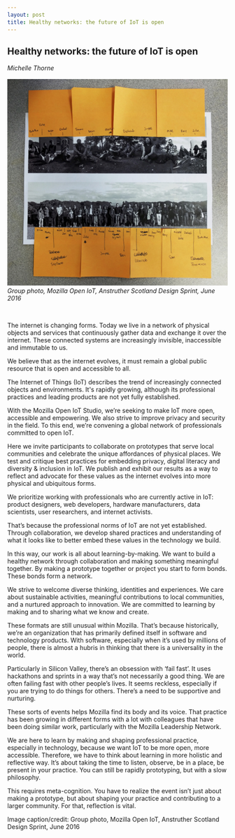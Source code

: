 ```yaml
---
layout: post
title: Healthy networks: the future of IoT is open
---
```


## Healthy networks: the future of IoT is open
_Michelle Thorne_
<br />
<br />
![Group photo, Mozilla Open IoT, Anstruther Scotland Design Sprint, June 2016](images/3.jpg)
*Group photo, Mozilla Open IoT, Anstruther Scotland Design Sprint, June 2016*

<br />

The internet is changing forms. Today we live in a network of physical objects and services that continuously gather data and exchange it over the internet. These connected systems are increasingly invisible, inaccessible and immutable to us.

We believe that as the internet evolves, it must remain a global public resource that is open and accessible to all.  

The Internet of Things (IoT) describes the trend of increasingly connected objects and environments. It's rapidly growing, although its professional practices and leading products are not yet fully established.

With the Mozilla Open IoT Studio, we’re seeking to make IoT more open, accessible and empowering. We also strive to improve privacy and security in the field. To this end, we’re convening a global network of professionals committed to open IoT.

Here we invite participants to collaborate on prototypes that serve local communities and celebrate the unique affordances of physical places. We test and critique best practices for embedding privacy, digital literacy and diversity & inclusion in IoT. We publish and exhibit our results as a way to reflect and advocate for these values as the internet evolves into more physical and ubiquitous forms.

We prioritize working with professionals who are currently active in IoT: product designers, web developers, hardware manufacturers, data scientists, user researchers, and internet activists. 

That’s because the professional norms of IoT are not yet established. Through collaboration, we develop shared practices and understanding of what it looks like to better embed these values in the technology we build. 

In this way, our work is all about learning-by-making. We want to build a healthy network through collaboration and making something meaningful together. By making a prototype together or project you start to form bonds. These bonds form a network. 

We strive to welcome diverse thinking, identities and experiences. We care about sustainable activities, meaningful contributions to local communities, and a nurtured approach to innovation. We are committed to learning by making and to sharing what we know and create.

These formats are still unusual within Mozilla. That’s because historically, we’re an organization that has primarily defined itself in software and technology products. With software, especially when it’s used by millions of people, there is almost a hubris in thinking that there is a universality in the world. 

Particularly in Silicon Valley, there’s an obsession with ‘fail fast’. It uses hackathons and sprints in a way that’s not necessarily a good thing. We are often failing fast with other people’s lives. It seems reckless, especially if you are trying to do things for others. There’s a need to be supportive and nurturing.

These sorts of events helps Mozilla find its body and its voice. That practice has been growing in different forms with a lot with colleagues that have been doing similar work, particularly with the Mozilla Leadership Network. 

We are here to learn by making and shaping professional practice, especially in technology, because we want IoT to be more open, more accessible. Therefore, we have to think about learning in more holistic and reflective way. It’s about taking the time to listen, observe, be in a place, be present in your practice. You can still be rapidly prototyping, but with a slow philosophy.

This requires meta-cognition. You have to realize the event isn’t just about making a prototype, but about shaping your practice and contributing to a larger community. For that, reflection is vital.

Image caption/credit:
Group photo, Mozilla Open IoT, Anstruther Scotland Design Sprint, June 2016 
